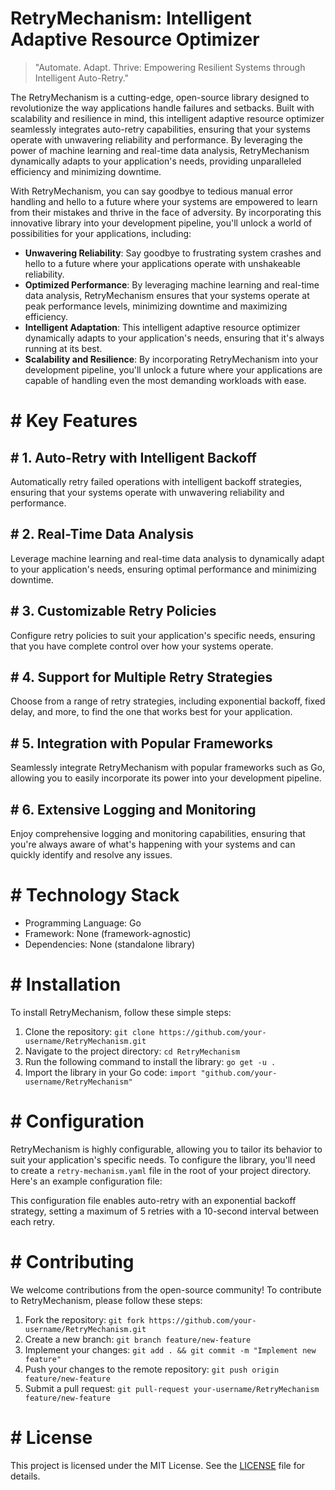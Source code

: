<!-- RetryMechanism_20251028220541_8850 -->

# RetryMechanism: Intelligent Adaptive Resource Optimizer
> "Automate. Adapt. Thrive: Empowering Resilient Systems through Intelligent Auto-Retry."

The RetryMechanism is a cutting-edge, open-source library designed to revolutionize the way applications handle failures and setbacks. Built with scalability and resilience in mind, this intelligent adaptive resource optimizer seamlessly integrates auto-retry capabilities, ensuring that your systems operate with unwavering reliability and performance. By leveraging the power of machine learning and real-time data analysis, RetryMechanism dynamically adapts to your application's needs, providing unparalleled efficiency and minimizing downtime.

With RetryMechanism, you can say goodbye to tedious manual error handling and hello to a future where your systems are empowered to learn from their mistakes and thrive in the face of adversity. By incorporating this innovative library into your development pipeline, you'll unlock a world of possibilities for your applications, including:

* **Unwavering Reliability**: Say goodbye to frustrating system crashes and hello to a future where your applications operate with unshakeable reliability.
* **Optimized Performance**: By leveraging machine learning and real-time data analysis, RetryMechanism ensures that your systems operate at peak performance levels, minimizing downtime and maximizing efficiency.
* **Intelligent Adaptation**: This intelligent adaptive resource optimizer dynamically adapts to your application's needs, ensuring that it's always running at its best.
* **Scalability and Resilience**: By incorporating RetryMechanism into your development pipeline, you'll unlock a future where your applications are capable of handling even the most demanding workloads with ease.

# # Key Features

## # **1. Auto-Retry with Intelligent Backoff**
Automatically retry failed operations with intelligent backoff strategies, ensuring that your systems operate with unwavering reliability and performance.

## # **2. Real-Time Data Analysis**
Leverage machine learning and real-time data analysis to dynamically adapt to your application's needs, ensuring optimal performance and minimizing downtime.

## # **3. Customizable Retry Policies**
Configure retry policies to suit your application's specific needs, ensuring that you have complete control over how your systems operate.

## # **4. Support for Multiple Retry Strategies**
Choose from a range of retry strategies, including exponential backoff, fixed delay, and more, to find the one that works best for your application.

## # **5. Integration with Popular Frameworks**
Seamlessly integrate RetryMechanism with popular frameworks such as Go, allowing you to easily incorporate its power into your development pipeline.

## # **6. Extensive Logging and Monitoring**
Enjoy comprehensive logging and monitoring capabilities, ensuring that you're always aware of what's happening with your systems and can quickly identify and resolve any issues.

# # Technology Stack

* Programming Language: Go
* Framework: None (framework-agnostic)
* Dependencies: None (standalone library)

# # Installation

To install RetryMechanism, follow these simple steps:

1. Clone the repository: `git clone https://github.com/your-username/RetryMechanism.git`
2. Navigate to the project directory: `cd RetryMechanism`
3. Run the following command to install the library: `go get -u .`
4. Import the library in your Go code: `import "github.com/your-username/RetryMechanism"`

# # Configuration

RetryMechanism is highly configurable, allowing you to tailor its behavior to suit your application's specific needs. To configure the library, you'll need to create a `retry-mechanism.yaml` file in the root of your project directory. Here's an example configuration file:

This configuration file enables auto-retry with an exponential backoff strategy, setting a maximum of 5 retries with a 10-second interval between each retry.

# # Contributing

We welcome contributions from the open-source community! To contribute to RetryMechanism, please follow these steps:

1. Fork the repository: `git fork https://github.com/your-username/RetryMechanism.git`
2. Create a new branch: `git branch feature/new-feature`
3. Implement your changes: `git add . && git commit -m "Implement new feature"`
4. Push your changes to the remote repository: `git push origin feature/new-feature`
5. Submit a pull request: `git pull-request your-username/RetryMechanism feature/new-feature`

# # License


This project is licensed under the MIT License. See the [LICENSE](LICENSE) file for details.
